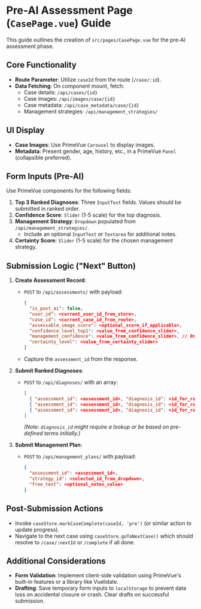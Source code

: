 # Pre-AI Assessment Page (`CasePage.vue`) Guide

This guide outlines the creation of `src/pages/CasePage.vue` for the pre-AI assessment phase.

## Core Functionality

-   **Route Parameter**: Utilize `caseId` from the route (`/case/:id`).
-   **Data Fetching**: On component mount, fetch:
    -   Case details: `/api/cases/{id}`
    -   Case images: `/api/images/case/{id}`
    -   Case metadata: `/api/case_metadata/case/{id}`
    -   Management strategies: `/api/management_strategies/`

## UI Display

-   **Case Images**: Use PrimeVue `Carousel` to display images.
-   **Metadata**: Present gender, age, history, etc., in a PrimeVue `Panel` (collapsible preferred).

## Form Inputs (Pre-AI)

Use PrimeVue components for the following fields:

1.  **Top 3 Ranked Diagnoses**: Three `InputText` fields. Values should be submitted in ranked order.
2.  **Confidence Score**: `Slider` (1-5 scale) for the top diagnosis.
3.  **Management Strategy**: `Dropdown` populated from `/api/management_strategies/`.
    -   Include an optional `InputText` or `Textarea` for additional notes.
4.  **Certainty Score**: `Slider` (1-5 scale) for the chosen management strategy.

## Submission Logic ("Next" Button)

1.  **Create Assessment Record**:
    -   `POST` to `/api/assessments/` with payload:
        ```json
        {
          "is_post_ai": false,
          "user_id": <current_user_id_from_store>,
          "case_id": <current_case_id_from_route>,
          "assessable_image_score": <optional_score_if_applicable>,
          "confidence_level_top1": <value_from_confidence_slider>,
          "management_confidence": <value_from_confidence_slider>, // Or a separate slider if design differs
          "certainty_level": <value_from_certainty_slider>
        }
        ```
    -   Capture the `assessment_id` from the response.

2.  **Submit Ranked Diagnoses**:
    -   `POST` to `/api/diagnoses/` with an array:
        ```json
        [
          { "assessment_id": <assessment_id>, "diagnosis_id": <id_for_rank_1>, "rank": 1 },
          { "assessment_id": <assessment_id>, "diagnosis_id": <id_for_rank_2>, "rank": 2 },
          { "assessment_id": <assessment_id>, "diagnosis_id": <id_for_rank_3>, "rank": 3 }
        ]
        ```
        *(Note: `diagnosis_id` might require a lookup or be based on pre-defined terms initially.)*

3.  **Submit Management Plan**:
    -   `POST` to `/api/management_plans/` with payload:
        ```json
        {
          "assessment_id": <assessment_id>,
          "strategy_id": <selected_id_from_dropdown>,
          "free_text": <optional_notes_value>
        }
        ```

## Post-Submission Actions

-   Invoke `caseStore.markCaseComplete(caseId, 'pre')` (or similar action to update progress).
-   Navigate to the next case using `caseStore.goToNextCase()` which should resolve to `/case/:nextId` or `/complete` if all done.

## Additional Considerations

-   **Form Validation**: Implement client-side validation using PrimeVue's built-in features or a library like Vuelidate.
-   **Drafting**: Save temporary form inputs to `localStorage` to prevent data loss on accidental closure or crash. Clear drafts on successful submission.